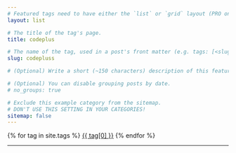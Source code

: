 ```yaml
---
# Featured tags need to have either the `list` or `grid` layout (PRO only).
layout: list

# The title of the tag's page.
title: codeplus

# The name of the tag, used in a post's front matter (e.g. tags: [<slug>]).
slug: codepluss

# (Optional) Write a short (~150 characters) description of this featured tag.

# (Optional) You can disable grouping posts by date.
# no_groups: true

# Exclude this example category from the sitemap.
# DON'T USE THIS SETTING IN YOUR CATEGORIES!
sitemap: false
---
```

<div class="tags-expo-list">
  {% for tag in site.tags %}
  <a href="/posts/tag-{{ tag[0] | slugify }}" class="post-tag">{{ tag[0] }}</a>
  {% endfor %}
</div>
<hr/>
